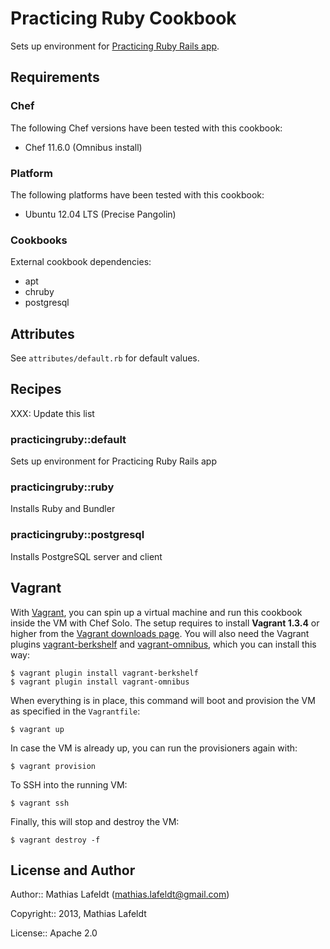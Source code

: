 Practicing Ruby Cookbook
========================

Sets up environment for [Practicing Ruby Rails app][practicingruby-web].

Requirements
------------

### Chef

The following Chef versions have been tested with this cookbook:

* Chef 11.6.0 (Omnibus install)

### Platform

The following platforms have been tested with this cookbook:

* Ubuntu 12.04 LTS (Precise Pangolin)

### Cookbooks

External cookbook dependencies:

* apt
* chruby
* postgresql

Attributes
----------

See `attributes/default.rb` for default values.

Recipes
-------

XXX: Update this list

### practicingruby::default

Sets up environment for Practicing Ruby Rails app

### practicingruby::ruby

Installs Ruby and Bundler

### practicingruby::postgresql

Installs PostgreSQL server and client

Vagrant
-------

With [Vagrant], you can spin up a virtual machine and run this cookbook inside
the VM with Chef Solo. The setup requires to install **Vagrant 1.3.4** or higher
from the [Vagrant downloads page]. You will also need the Vagrant plugins
[vagrant-berkshelf] and [vagrant-omnibus], which you can install this way:

    $ vagrant plugin install vagrant-berkshelf
    $ vagrant plugin install vagrant-omnibus

When everything is in place, this command will boot and provision the VM as
specified in the `Vagrantfile`:

    $ vagrant up

In case the VM is already up, you can run the provisioners again with:

    $ vagrant provision

To SSH into the running VM:

    $ vagrant ssh

Finally, this will stop and destroy the VM:

    $ vagrant destroy -f

License and Author
------------------

Author:: Mathias Lafeldt (<mathias.lafeldt@gmail.com>)

Copyright:: 2013, Mathias Lafeldt

License:: Apache 2.0


[Vagrant downloads page]: http://downloads.vagrantup.com/
[Vagrant]: http://vagrantup.com
[practicingruby-web]: https://github.com/elm-city-craftworks/practicing-ruby-web
[vagrant-berkshelf]: https://github.com/RiotGames/vagrant-berkshelf
[vagrant-omnibus]: https://github.com/schisamo/vagrant-omnibus
